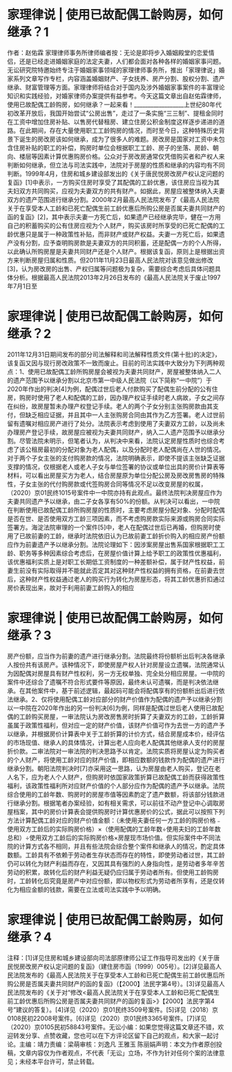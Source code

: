 # 家理律说 | 使用已故配偶工龄购房，如何继承？1

作者：赵佑霖 家理律师事务所律师编者按：无论是即将步入婚姻殿堂的恋爱情侣，还是已经走进婚姻家庭的法定夫妻，人们都会面对各种各样的婚姻家事问题。无讼研究院特邀始终专注于婚姻家事领域的家理律师事务所，推出「家理律说」婚家系列文章写作专栏，内容涵盖婚姻财产、子女抚养、房产分割、股权分割、遗产继承、财富管理等方面。家理律师将结合对于国内及涉外婚姻家事案件的丰富理论知识和实践经验，对婚家律师办案提供有益参考。今天这篇文章出自赵佑霖律师，使用已故配偶工龄购房，如何继承？一起来看！__________________上世纪80年代初改革开放后，我国开始尝试“公房出售”，走过了一条实施“三三制”、提租金同时在工资中增加住房补贴、以售房代替租房、建立住房公积金制度这样逐步递进的道路。在此期间，存在大量使用职工工龄购房的情况，而时至今日，这种特殊历史背景下诞生的房改房该如何继承，成为了很多人的难题。房改房是国家对工资中未包含住房补贴的职工的补偿，购房时单位会根据职工工龄、房子的坐落、房龄、朝向、楼层等因素计算优惠购房价格。公众对于房改房通常仅凭借购买者和产权人来判断如何继承，但立法与司法实践中，法院对于房屋的性质和继承的内容均有不同判断。1999年4月，住房和城乡建设部发出的《关于唐民悦房改房产权认定问题的复函》[1]中表示，一方购买住房时享受了其配偶的工龄优惠，该住房应当视为其夫妇双方共同购买，应视为夫妻双方的共有财产。如据此，房屋应被整体纳入夫妻双方的遗产范围进行继承分割。2000年2月最高人民法院发布了《最高人民法院关于在享受本人工龄和已死亡配偶生前工龄优惠后所购公房是否属夫妻共同财产的函的复函》[2]，其中表示夫妻一方死亡后，如果遗产已经继承完毕，健在一方用自己的积蓄购买的公有住房应视为个人财产，购买该房时所享受的已死亡配偶的工龄优惠只是属于一种政策性补贴，而非财产或财产权益。夫妻一方死亡后，如果遗产没有分割，应予查明购房款是夫妻双方的共同积蓄，还是配偶一方的个人所得，以此确认所购房屋是夫妻共同财产还是个人财产。根据该复函，原则上是根据出资方来判断房屋归属和性质。但2011年11月23日最高人民法院对该意见做出修改[3]，认为房改房的出售、产权归属等问题极为复杂，需要综合考虑后具体问题具体分析。根据最高人民法院2013年2月26日发布的《最高人民法院关于废止1997年7月1日至

# 家理律说 | 使用已故配偶工龄购房，如何继承？2

2011年12月31日期间发布的部分司法解释和司法解释性质文件(第十批)的决定》，该复函又因与现行房改政策不一致而废止。目前的司法实践中大致分为下列两种观点：1、使用已故配偶工龄所购房屋会被视为夫妻共同财产，房屋被整体纳入二人的遗产范围予以继承分割以北京市第一中级人民法院（以下简称“一中院”）于2020年作出的判决[4]为例，配偶过世后老人付款购买了配偶生前分配的公有住房，购房时使用了老人和配偶的工龄，因办理产权证手续时老人病故，子女之间存在纠纷，故房屋暂未办理产权登记手续。老人的两个子女分别主张购房款由其支付，但缺乏相应证据，并且其中一人主张购房合同由其作为乙方签署。老人过世前留有遗嘱对相应房产进行了处分。法院表示考虑到使用了夫妻双方工龄，以及尚未办理房产登记手续，故房屋应被视为夫妻共同财产，纳入二人遗产范围予以继承分割。尽管法院未明示，但笔者认为，从判决中来看，法院认定房屋性质时也综合考虑了该公租房最初的分配对象为老人配偶，以及分配时老人配偶尚在人世的情况。对于两个子女主张的支付购房款的情况，法院明确表示，即使不提该主张缺乏证据支撑的情况，仅根据老人或老人子女与单位签署的协议或单位出具的房价计算表等材料，可以看出房屋买方为老人，结合房屋原为单位分配公房及房改房售房的特殊性，子女主张的代付购房款或代签购房合同等情况不足以改变房屋的权属，（2020）京01民终1015号案件中一中院亦持有此观点。最终法院判决房屋应作为夫妻共同遗产予以继承，由二子女各享有50%的份额。从判决可以看出，一中院在判断使用已故配偶工龄所购房屋的性质时，主要考虑房屋分配对象、分配时配偶是否在世、是否使用双方工龄三项因素，而不考虑购房款实际来源或购房合同实际签署方。海淀法院审理的一个案件[5]中，老人在配偶过世后已再婚，但购房时使用了已故前妻的工龄，继承时法院依旧认为已故前妻工龄折价购入的相应房产份额应作为前妻遗产予以继承分割。法院论理如下：因涉案房屋出售系国家根据职工工龄、职务等多种因素综合考虑后，在房屋价值计算上给予职工的政策性优惠福利，该优惠福利实质上是对职工长期低工资制度的一种差额补偿，属于财产性权益，前妻生前没有实际取得并不能就此否定其对这种财产性权益的拥有资格，在前妻去世后，这种财产性权益通过老人的购买行为转化为房屋形态，将其工龄优惠折扣通过房价表现出来，故对于利用前妻工龄购入的相应

# 家理律说 | 使用已故配偶工龄购房，如何继承？3

房产份额，应当作为前妻的遗产进行继承分割。法院最终将份额析出后判决各继承人按份共有该房产。该种情况下，即使房屋产权人针对房屋设立遗嘱，法院通常认为因配偶对房屋具有财产性权利，另一方无权单独、完全处分相应房屋。一中院的案件中还综合了遗嘱不符合形式要件等原因，最终未认可遗嘱，而是判决依法继承。在其他案件中，基于前述逻辑，最起码可能会将配偶享有的份额析出后进行依法继承。2、仅将使用配偶工龄对应部分的财产价值作为配偶的遗产予以继承分割以一中院在2020年作出的另一份判决[6]为例，同样是配偶过世后老人使用已故配偶的工龄购买房屋，一审法院认为房改房售房时折算了夫妻双方的工龄，工龄折算虽属于政策性福利，但对应一定的财产价值，该财产价值可作为去世一方的遗产予以继承，并根据房价计算表中关于工龄折算的计价方式，结合房屋成本价，经评估的市场现值、继承人的具体情况，计算出老人应向老人配偶其他继承人支付的房屋折价款。二审法院对一审法院的判决思路予以肯定。法院实质将房屋认定为购买者的个人财产，将使用工龄对应的财产价值，即相应数额的钱款作为配偶的遗产进行继承分割。朝阳法院判决时[7]亦采用这一思路，认为房屋由老人购买，登记在老人名下，应为老人个人财产，但购房时依国家政策折算已故配偶工龄而获得政策性福利，该政策性福利所对应财产价值的个人部分应作为配偶的遗产予以继承。法院综合使用的工龄年数、购房时的房屋市值等因素酌定了遗产数额，将该部分钱款进行继承分割。根据笔者办案经验，如有相关需求，可以前往不动产登记中心调取房屋档案，其中的房价计算表会提供购房时计算优惠房价的公式，据此可以按照下列方法计算配偶工龄对应的财产价值金额：（未使用夫妻任何一方工龄的购房价格﹣使用双方工龄后的实际购房价格）×（使用配偶的工龄年数÷使用夫妇的工龄年数总和）÷使用双方工龄后的实际购房价格×房屋现市场价值。但实际案件中不同法院的计算方式各不相同，并且有些法院会综合整个案件和继承人的情况，酌定具体数额。工龄具有不依赖于劳动者生存状态而存在的特性，即使劳动者过世，其工龄仍可以转化为财产利益而存在，又因其具有强烈的人身指向性，是劳动者多年辛苦劳动的积累，故转化后的财产利益无疑仍应归属于劳动者所有。但使用工龄购房时，工龄转化后究竟是房产中对应份额，即以物权形式为劳动者所享有，还是仅转化为相应金额的钱款，需要在立法或司法实践中予以明确。

# 家理律说 | 使用已故配偶工龄购房，如何继承？4

注释：[1]详见住房和城乡建设部向司法部原律师公证工作指导司发出的《关于唐民悦房改房产权认定问题的复函》（建住房市函（1999）005号）。[2]详见最高人民法院发布的《最高人民法院关于在享受本人工龄和已死亡配偶生前工龄优惠后所购公房是否属夫妻共同财产的函的复函》（【2000】法民字第4号）。[3]详见最高人民法院发布的《关于对“修改<最高人民法院关于在享受本人工龄和已死亡配偶生前工龄优惠后所购公房是否属夫妻共同财产的函的复函>》【2000】法民字第4号”建议的答复）。[4]详见（2020）京01民终3509号案件。[5]详见（2018）京0108民初22008号案件。[6]详见（2020）京01民终3365号案件。[7]详见（2020）京0105民初58843号案件。无讼小编：如果您觉得这篇文章还不错，欢迎转发分享、点赞收藏，您也可以在下方评论区留下自己的观点，和大家一起讨论。主编：靖力责编：梁萌审核：刘逸凡 王雅玉 陈丽娟声明：本文为作者原创投稿，文章内容仅为作者观点，不代表「无讼」立场，不作为针对任何个案的法律意见；未经本平台许可，禁止转载。

